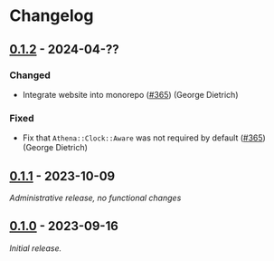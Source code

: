 # Changelog

## [0.1.2] - 2024-04-??

### Changed

- Integrate website into monorepo ([#365](https://github.com/athena-framework/athena/pull/365)) (George Dietrich)

### Fixed

- Fix that `Athena::Clock::Aware` was not required by default ([#365](https://github.com/athena-framework/athena/pull/365)) (George Dietrich)

## [0.1.1] - 2023-10-09

_Administrative release, no functional changes_

## [0.1.0] - 2023-09-16

_Initial release._

[0.1.2]: https://github.com/athena-framework/clock/releases/tag/v0.1.2
[0.1.1]: https://github.com/athena-framework/clock/releases/tag/v0.1.1
[0.1.0]: https://github.com/athena-framework/clock/releases/tag/v0.1.0
